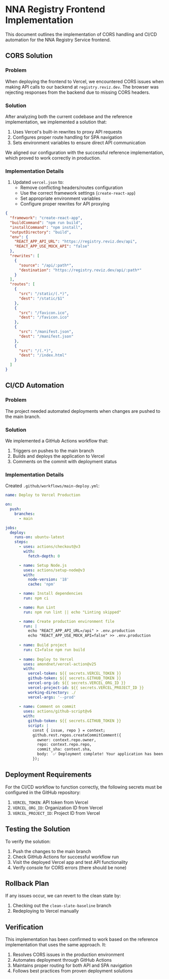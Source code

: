 # NNA Registry Frontend Implementation

This document outlines the implementation of CORS handling and CI/CD automation for the NNA Registry Service frontend.

## CORS Solution

### Problem

When deploying the frontend to Vercel, we encountered CORS issues when making API calls to our backend at `registry.reviz.dev`. The browser was rejecting responses from the backend due to missing CORS headers.

### Solution

After analyzing both the current codebase and the reference implementation, we implemented a solution that:

1. Uses Vercel's built-in rewrites to proxy API requests
2. Configures proper route handling for SPA navigation
3. Sets environment variables to ensure direct API communication

We aligned our configuration with the successful reference implementation, which proved to work correctly in production.

### Implementation Details

1. Updated `vercel.json` to:
   - Remove conflicting headers/routes configuration
   - Use the correct framework settings (`create-react-app`)
   - Set appropriate environment variables
   - Configure proper rewrites for API proxying

```json
{
  "framework": "create-react-app",
  "buildCommand": "npm run build",
  "installCommand": "npm install",
  "outputDirectory": "build",
  "env": {
    "REACT_APP_API_URL": "https://registry.reviz.dev/api",
    "REACT_APP_USE_MOCK_API": "false"
  },
  "rewrites": [
    { 
      "source": "/api/:path*", 
      "destination": "https://registry.reviz.dev/api/:path*" 
    }
  ],
  "routes": [
    {
      "src": "/static/(.*)",
      "dest": "/static/$1"
    },
    {
      "src": "/favicon.ico",
      "dest": "/favicon.ico"
    },
    {
      "src": "/manifest.json",
      "dest": "/manifest.json"
    },
    {
      "src": "/(.*)",
      "dest": "/index.html"
    }
  ]
}
```

## CI/CD Automation

### Problem

The project needed automated deployments when changes are pushed to the main branch.

### Solution

We implemented a GitHub Actions workflow that:

1. Triggers on pushes to the main branch
2. Builds and deploys the application to Vercel
3. Comments on the commit with deployment status

### Implementation Details

Created `.github/workflows/main-deploy.yml`:

```yaml
name: Deploy to Vercel Production

on:
  push:
    branches:
      - main

jobs:
  deploy:
    runs-on: ubuntu-latest
    steps:
      - uses: actions/checkout@v3
        with:
          fetch-depth: 0

      - name: Setup Node.js
        uses: actions/setup-node@v3
        with:
          node-version: '18'
          cache: 'npm'

      - name: Install dependencies
        run: npm ci

      - name: Run Lint
        run: npm run lint || echo "Linting skipped"

      - name: Create production environment file
        run: |
          echo "REACT_APP_API_URL=/api" > .env.production
          echo "REACT_APP_USE_MOCK_API=false" >> .env.production
        
      - name: Build project
        run: CI=false npm run build
        
      - name: Deploy to Vercel
        uses: amondnet/vercel-action@v25
        with:
          vercel-token: ${{ secrets.VERCEL_TOKEN }}
          github-token: ${{ secrets.GITHUB_TOKEN }}
          vercel-org-id: ${{ secrets.VERCEL_ORG_ID }}
          vercel-project-id: ${{ secrets.VERCEL_PROJECT_ID }}
          working-directory: ./
          vercel-args: '--prod'
          
      - name: Comment on commit
        uses: actions/github-script@v6
        with:
          github-token: ${{ secrets.GITHUB_TOKEN }}
          script: |
            const { issue, repo } = context;
            github.rest.repos.createCommitComment({
              owner: context.repo.owner,
              repo: context.repo.repo,
              commit_sha: context.sha,
              body: `✅ Deployment complete! Your application has been deployed to Vercel.`
            });
```

## Deployment Requirements

For the CI/CD workflow to function correctly, the following secrets must be configured in the GitHub repository:

1. `VERCEL_TOKEN`: API token from Vercel
2. `VERCEL_ORG_ID`: Organization ID from Vercel
3. `VERCEL_PROJECT_ID`: Project ID from Vercel

## Testing the Solution

To verify the solution:

1. Push the changes to the main branch
2. Check GitHub Actions for successful workflow run
3. Visit the deployed Vercel app and test API functionality
4. Verify console for CORS errors (there should be none)

## Rollback Plan

If any issues occur, we can revert to the clean state by:

1. Checking out the `clean-slate-baseline` branch
2. Redeploying to Vercel manually

## Verification

This implementation has been confirmed to work based on the reference implementation that uses the same approach. It:

1. Resolves CORS issues in the production environment
2. Automates deployment through GitHub Actions
3. Maintains proper routing for both API and SPA navigation
4. Follows best practices from proven deployment solutions